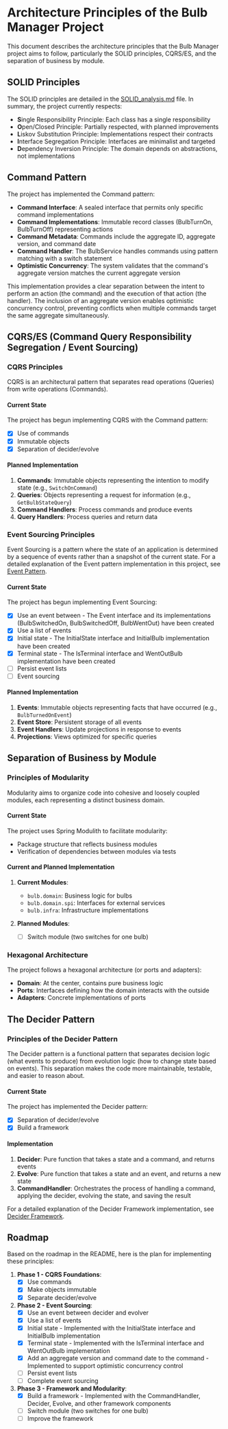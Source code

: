# Architecture Principles of the Bulb Manager Project

This document describes the architecture principles that the Bulb Manager project aims to follow, particularly the SOLID principles, CQRS/ES, and the separation of business by module.

## SOLID Principles

The SOLID principles are detailed in the [SOLID_analysis.md](SOLID_analysis.md) file. In summary, the project currently respects:

- **S**ingle Responsibility Principle: Each class has a single responsibility
- **O**pen/Closed Principle: Partially respected, with planned improvements
- **L**iskov Substitution Principle: Implementations respect their contracts
- **I**nterface Segregation Principle: Interfaces are minimalist and targeted
- **D**ependency Inversion Principle: The domain depends on abstractions, not implementations

## Command Pattern

The project has implemented the Command pattern:

- **Command Interface**: A sealed interface that permits only specific command implementations
- **Command Implementations**: Immutable record classes (BulbTurnOn, BulbTurnOff) representing actions
- **Command Metadata**: Commands include the aggregate ID, aggregate version, and command date
- **Command Handler**: The BulbService handles commands using pattern matching with a switch statement
- **Optimistic Concurrency**: The system validates that the command's aggregate version matches the current aggregate version

This implementation provides a clear separation between the intent to perform an action (the command) and the execution of that action (the handler). The inclusion of an aggregate version enables optimistic concurrency control, preventing conflicts when multiple commands target the same aggregate simultaneously.

## CQRS/ES (Command Query Responsibility Segregation / Event Sourcing)

### CQRS Principles

CQRS is an architectural pattern that separates read operations (Queries) from write operations (Commands).

#### Current State

The project has begun implementing CQRS with the Command pattern:

- [X] Use of commands
- [X] Immutable objects
- [X] Separation of decider/evolve

#### Planned Implementation

1. **Commands**: Immutable objects representing the intention to modify state (e.g., `SwitchOnCommand`)
2. **Queries**: Objects representing a request for information (e.g., `GetBulbStateQuery`)
3. **Command Handlers**: Process commands and produce events
4. **Query Handlers**: Process queries and return data

### Event Sourcing Principles

Event Sourcing is a pattern where the state of an application is determined by a sequence of events rather than a snapshot of the current state. For a detailed explanation of the Event pattern implementation in this project, see [Event Pattern](event_pattern.md).

#### Current State

The project has begun implementing Event Sourcing:

- [X] Use an event between - The Event interface and its implementations (BulbSwitchedOn, BulbSwitchedOff, BulbWentOut) have been created
- [X] Use a list of events
- [X] Initial state - The InitialState interface and InitialBulb implementation have been created
- [X] Terminal state - The IsTerminal interface and WentOutBulb implementation have been created
- [ ] Persist event lists
- [ ] Event sourcing

#### Planned Implementation

1. **Events**: Immutable objects representing facts that have occurred (e.g., `BulbTurnedOnEvent`)
2. **Event Store**: Persistent storage of all events
3. **Event Handlers**: Update projections in response to events
4. **Projections**: Views optimized for specific queries

## Separation of Business by Module

### Principles of Modularity

Modularity aims to organize code into cohesive and loosely coupled modules, each representing a distinct business domain.

#### Current State

The project uses Spring Modulith to facilitate modularity:

- Package structure that reflects business modules
- Verification of dependencies between modules via tests

#### Current and Planned Implementation

1. **Current Modules**:
    - `bulb.domain`: Business logic for bulbs
    - `bulb.domain.spi`: Interfaces for external services
    - `bulb.infra`: Infrastructure implementations

2. **Planned Modules**:
    - [ ] Switch module (two switches for one bulb)

### Hexagonal Architecture

The project follows a hexagonal architecture (or ports and adapters):

- **Domain**: At the center, contains pure business logic
- **Ports**: Interfaces defining how the domain interacts with the outside
- **Adapters**: Concrete implementations of ports

## The Decider Pattern

### Principles of the Decider Pattern

The Decider pattern is a functional pattern that separates decision logic (what events to produce) from evolution logic (how to change state based on events). This separation makes the code more maintainable, testable, and easier to reason about.

#### Current State

The project has implemented the Decider pattern:

- [X] Separation of decider/evolve
- [X] Build a framework

#### Implementation

1. **Decider**: Pure function that takes a state and a command, and returns events
2. **Evolve**: Pure function that takes a state and an event, and returns a new state
3. **CommandHandler**: Orchestrates the process of handling a command, applying the decider, evolving the state, and saving the result

For a detailed explanation of the Decider Framework implementation, see [Decider Framework](decider_framework.md).

## Roadmap

Based on the roadmap in the README, here is the plan for implementing these principles:

1. **Phase 1 - CQRS Foundations**:
    - [X] Use commands
    - [X] Make objects immutable
    - [X] Separate decider/evolve

2. **Phase 2 - Event Sourcing**:
    - [X] Use an event between decider and evolver
    - [X] Use a list of events
    - [X] Initial state - Implemented with the InitialState interface and InitialBulb implementation
    - [X] Terminal state - Implemented with the IsTerminal interface and WentOutBulb implementation
    - [X] Add an aggregate version and command date to the command - Implemented to support optimistic concurrency control
    - [ ] Persist event lists
    - [ ] Complete event sourcing

3. **Phase 3 - Framework and Modularity**:
    - [X] Build a framework - Implemented with the CommandHandler, Decider, Evolve, and other framework components
    - [ ] Switch module (two switches for one bulb)
    - [ ] Improve the framework

